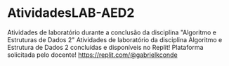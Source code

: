 # AtividadesLAB-AED2
Atividades de laboratório durante a conclusão da disciplina "Algoritmo e Estruturas de Dados 2"
Atividades de laboratório da disciplina Algoritmo e Estrutura de Dados 2 concluídas e disponíveis no Replit! Plataforma solicitada pelo docente!
https://replit.com/@gabrielkconde
